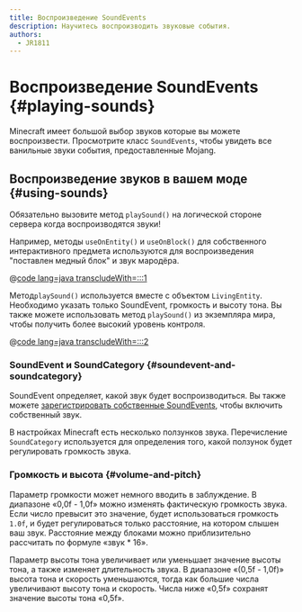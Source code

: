```yaml
---
title: Воспроизведение SoundEvents
description: Научитесь воспроизводить звуковые события.
authors:
  - JR1811
---
```


# Воспроизведение SoundEvents {#playing-sounds}

Minecraft имеет большой выбор звуков которые вы можете воспроизвести. Просмотрите класс `SoundEvents`, чтобы увидеть все ванильные звуки события, предоставленные Mojang.

## Воспроизведение звуков в вашем моде {#using-sounds}

Обязательно вызовите метод `playSound()` на логической стороне сервера когда воспроизводятся звуки!

Например, методы `useOnEntity()` и `useOnBlock()` для собственного интерактивного предмета используются для воспроизведения "поставлен медный блок" и звук мародёра.

@[code lang=java transcludeWith=:::1](@/reference/latest/src/main/java/com/example/docs/item/custom/CustomSoundItem.java)

Метод`playSound()` используется вместе с объектом `LivingEntity`. Необходимо указать только SoundEvent, громкость и высоту тона. Вы также можете использовать метод `playSound()` из экземпляра мира, чтобы получить более высокий уровень контроля.

@[code lang=java transcludeWith=:::2](@/reference/latest/src/main/java/com/example/docs/item/custom/CustomSoundItem.java)

### SoundEvent и SoundCategory {#soundevent-and-soundcategory}

SoundEvent определяет, какой звук будет воспроизводиться. Вы также можете [зарегистрировать собственные SoundEvents](./custom), чтобы включить собственный звук.

В настройках Minecraft есть несколько ползунков звука. Перечисление `SoundCategory` используется для определения того, какой ползунок будет регулировать громкость звука.

### Громкость и высота {#volume-and-pitch}

Параметр громкости может немного вводить в заблуждение. В диапазоне «0,0f - 1,0f» можно изменять фактическую громкость звука. Если число превысит это значение, будет использоваться громкость `1.0f`, и будет регулироваться только расстояние, на котором слышен ваш звук. Расстояние между блоками можно приблизительно рассчитать по формуле «звук \* 16».

Параметр высоты тона увеличивает или уменьшает значение высоты тона, а также изменяет длительность звука. В диапазоне «(0,5f - 1,0f)» высота тона и скорость уменьшаются, тогда как большие числа увеличивают высоту тона и скорость. Числа ниже «0,5f» сохранят значение высоты тона «0,5f».
